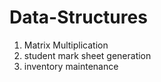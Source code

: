 # Data-Structures
1. Matrix Multiplication
2. student mark sheet generation
3. inventory maintenance
